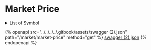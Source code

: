 # Market Price

<details>

<summary>List of Symbol</summary>

* ADAUSDX

</details>



{% openapi src="../../../../.gitbook/assets/swagger (2).json" path="/market/market-price" method="get" %}
[swagger (2).json](<../../../../.gitbook/assets/swagger (2).json>)
{% endopenapi %}

